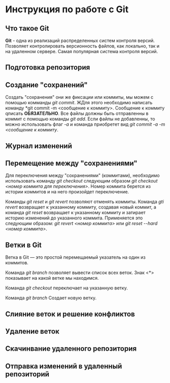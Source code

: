 # Инструкция по работе с Git

## Что такое Git

**Git** - одна из реализаций распределенных систем контроля версий. Позволяет контролировать версионность файлов, как локально, так и на удаленном сервере. Самая популярная система контроля версий. 

## Подготовка репозитория

## Создание "сохранений"

Создать "сохранения" они же фиксации или коммиты, мы можем с помощью комманды *git commit*. ЖДля этого необходимо написать команду *git commit -m <сообщение к коммиту>. Сообщение к коммиту qписать **ОБЯЗАТЕЛЬНО**. Все файлы должны быть отправленны в коммит с помощью команды *git add*. Если файлы не добавленны, то можно использовать флаг *-a* и команда приобретет вид *git commit -a -m <сообщение к коммиту*. 

## Журнал изменений

## Перемещение между "сохранениями"

Для переключения между "сохранениями" (коммитами), необходимо использовать команду *git checkout* следующим образом *git checkout <номер коммита для переключения>*. Номер коммита берется из истории коммитов и на него произойдет переключение.

Команды *git reset* и *git revert* позволяют отменять коммиты. Команда *gti revert* возвращает к указанному коммиту, создавая новый коммит, а команда *git reset* возвращает к указанному коммиту и затирает историю изменений до указанного коммита. Применяется это следующим образом: *git revert <номер коммита>* или *git reset --hard <номер коммита>*.

## Ветки в Git

Ветка в Git — это простой перемещаемый указатель на один из коммитов. 

Команда *git branch* позволяет вывести список всех веток. Знак <*> показывает на какой ветке мы находимся. 

Команда *git checkout <name branch>* переключает на указанную ветку. 

Команда *git branch <name>* Создает новую ветку.

## Слияние веток и решение конфликтов

## Удаление веток

## Скачинвание удаленного репозитория

 ## Отправка изменений в удаленный репозиторий